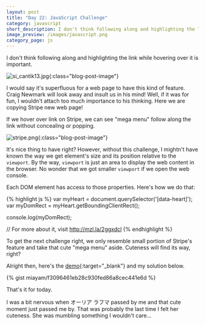 ```yaml
---
layout: post
title: "Day 22: JavaScript Challenge"
category: javascript
short_description: I don't think following along and highlighting the link while hovering over it is important.
image_preview: /images/javascript.png
category_page: js
---
```


I don't think following along and highlighting the link while hovering over it is important.

![si_cantik13.jpg](https://s20.postimg.org/hn37ka03h/si_cantik13.jpg){:class="blog-post-image"}

I would say it's superfluous for a web page to have this kind of feature. Craig Newmark will look
away and insult us in his mind! Well, if it was for fun, I wouldn't attach too much importance to his
thinking. Here we are copying Stripe new web page!

If we hover over link on Stripe, we can see "mega menu" follow along the link without
concealing or popping.

![stripe.png](https://s20.postimg.org/itbswtdrx/stripe.png){:class="blog-post-image"}

It's nice thing to have right? However, without this challenge, I mightn't have known the way
we get element's size and its position relative to the `viewport`. By the way, `viewport` is
just an area to display the web content in the browser. No wonder that
we got smaller `viewport` if we open the web console.

Each DOM element has access to those properties. Here's how we do that:


{% highlight js %}
  var myHeart = document.querySelector('[data-heart]');
  var myDomRect = myHeart.getBoundingClientRect();

  console.log(myDomRect);

  // For more about it, visit http://mzl.la/2ggxdcl
{% endhighlight %}

To get the next challenge right, we only resemble small portion of Stripe's feature and take
that cute "mega menu" aside. Cuteness will find its way, right?

Alright then, here's the [demo](/demo_day22){:target="_blank"} and my solution below.

{% gist miayam/f3096461eb28c930fed86a8cec441e6d %}

That's it for today.

I was a bit nervous when オーリア ラフマ passed by me and
that cute moment just passed me by. That was probably the last time I felt her
cuteness. She was mumbling something I wouldn't care...
